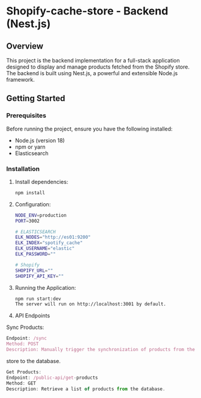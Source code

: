 # Shopify-cache-store - Backend (Nest.js)

## Overview

This project is the backend implementation for a full-stack application designed to display and manage products fetched from the Shopify store. The backend is built using Nest.js, a powerful and extensible Node.js framework.

## Getting Started

### Prerequisites

Before running the project, ensure you have the following installed:

- Node.js (version 18)
- npm or yarn
- Elasticsearch

### Installation

1. Install dependencies:

   ```bash
   npm install
   ```

2. Configuration:

   ```bash
   NODE_ENV=production
   PORT=3002

   # ELASTICSEARCH
   ELK_NODES="http://es01:9200"
   ELK_INDEX="spotify_cache"
   ELK_USERNAME="elastic"
   ELK_PASSWORD=""

   # Shopify
   SHOPIFY_URL=""
   SHOPIFY_API_KEY=""
   ```

3. Running the Application:

   ```bash
   npm run start:dev
   The server will run on http://localhost:3001 by default.

   ```

4. API Endpoints

Sync Products:

```javascript
Endpoint: /sync
Method: POST
Description: Manually trigger the synchronization of products from the Shopify
```

store to the database.

```javascript
Get Products:
Endpoint: /public-api/get-products
Method: GET
Description: Retrieve a list of products from the database.
```
